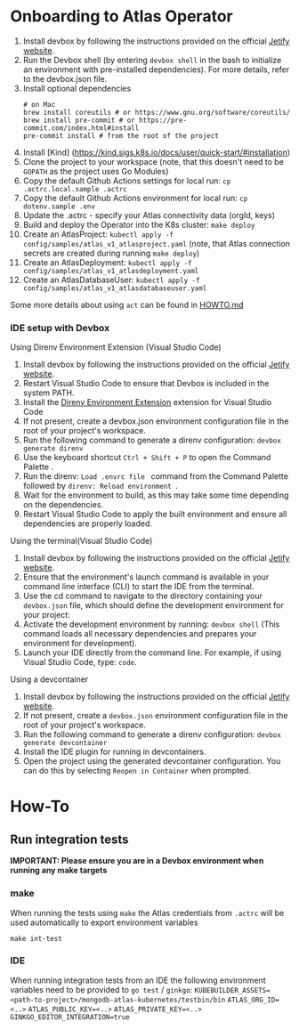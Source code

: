 # Onboarding to Atlas Operator
1. Install devbox by following the instructions provided on the official [Jetify website](https://www.jetify.com/devbox).
2. Run the Devbox shell (by entering ```devbox shell``` in the bash to initialize an environment with pre-installed dependencies). For more details, refer to the devbox.json file.
3. Install optional dependencies
    ```
    # on Mac
    brew install coreutils # or https://www.gnu.org/software/coreutils/
    brew install pre-commit # or https://pre-commit.com/index.html#install
    pre-commit install # from the root of the project
    ```
4. Install [Kind] (https://kind.sigs.k8s.io/docs/user/quick-start/#installation)
5. Clone the project to your workspace (note, that this doesn't need to be `GOPATH` as the project uses Go Modules)
6. Copy the default Github Actions settings for local run: `cp .actrc.local.sample .actrc`
7. Copy the default Github Actions environment for local run: `cp dotenv.sample .env`
8. Update the .actrc - specify your Atlas connectivity data (orgId, keys)
9. Build and deploy the Operator into the K8s cluster: `make deploy`
10. Create an AtlasProject: `kubectl apply -f config/samples/atlas_v1_atlasproject.yaml` (note, that Atlas connection secrets are created during running `make deploy`)
11. Create an AtlasDeployment: `kubectl apply -f config/samples/atlas_v1_atlasdeployment.yaml`
12. Create an AtlasDatabaseUser: `kubectl apply -f config/samples/atlas_v1_atlasdatabaseuser.yaml`

Some more details about using `act` can be found in [HOWTO.md](../../.github/HOWTO.md)
### IDE setup with Devbox
Using Direnv Environment Extension (Visual Studio Code)
1. Install devbox by following the instructions provided on the official [Jetify website](https://www.jetify.com/devbox).
2. Restart Visual Studio Code to ensure that Devbox is included in the system PATH.
3. Install the [Direnv Environment Extension](https://marketplace.visualstudio.com/items?itemName=mkhl.direnv) extension for Visual Studio Code
4. If not present, create a devbox.json environment configuration file in the root of your project's workspace.
5. Run the following command to generate a direnv configuration:  `devbox generate direnv`
6. Use the keyboard shortcut  `Ctrl + Shift + P` to open the Command Palette .
7. Run the direnv:  `Load .envrc file ` command from the Command Palette followed by  `direnv: Reload environment `.
8. Wait for the environment to build, as this may take some time depending on the dependencies.
9. Restart Visual Studio Code to apply the built environment and ensure all dependencies are properly loaded.

Using the terminal(Visual Studio Code)
1. Install devbox by following the instructions provided on the official [Jetify website](https://www.jetify.com/devbox).
2. Ensure that the environment's launch command is available in your command line interface (CLI) to start the IDE from the terminal.
3. Use the cd command to navigate to the directory containing your `devbox.json` file, which should define the development environment for your project:
4. Activate the development environment by running: `devbox shell` (This command loads all necessary dependencies and prepares your environment for development).
5. Launch your IDE directly from the command line. For example, if using Visual Studio Code, type: `code`.

Using a devcontainer
1. Install devbox by following the instructions provided on the official [Jetify website](https://www.jetify.com/devbox).
2. If not present, create a `devbox.json` environment configuration file in the root of your project's workspace.
3. Run the following command to generate a direnv configuration: `devbox generate devcontainer`
4. Install the IDE plugin for running in devcontainers.
5. Open the project using the generated devcontainer configuration. You can do this by selecting `Reopen in Container` when prompted.


# How-To
## Run integration tests

**IMPORTANT: Please ensure you are in a Devbox environment when running any make targets**

### make
When running the tests using `make` the Atlas credentials from `.actrc` will be used automatically to export environment
variables
```devbox shell
make int-test
```

### IDE
When running integration tests from an IDE the following environment variables need to be provided to `go test` / `ginkgo`:
`KUBEBUILDER_ASSETS=<path-to-project>/mongodb-atlas-kubernetes/testbin/bin`
`ATLAS_ORG_ID=<..>`
`ATLAS_PUBLIC_KEY=<..>`
`ATLAS_PRIVATE_KEY=<..>`
`GINKGO_EDITOR_INTEGRATION=true`
